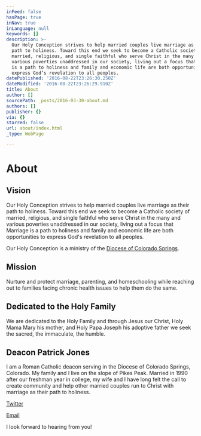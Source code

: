 ```yaml
---
inFeed: false
hasPage: true
inNav: true
inLanguage: null
keywords: []
description: >-
  Our Holy Conception strives to help married couples live marriage as their
  path to holiness. Toward this end we seek to become a Catholic society of
  married, religious, and single faithful who serve Christ in the many and
  various poverties unaddressed in our society, living out a focus that Marriage
  is a path to holiness and family and economic life are both opportunities to
  express God’s revelation to all peoples.
datePublished: '2016-08-22T23:26:30.250Z'
dateModified: '2016-08-22T23:26:29.910Z'
title: About
author: []
sourcePath: _posts/2016-03-30-about.md
authors: []
publisher: {}
via: {}
starred: false
url: about/index.html
_type: WebPage

---
```

# About

## Vision

Our Holy Conception strives to help married couples live marriage as their path to holiness. Toward this end we seek to become a Catholic society of married, religious, and single faithful who serve Christ in the many and various poverties unaddressed in our society, living out a focus that Marriage is a path to holiness and family and economic life are both opportunities to express God's revelation to all peoples.

Our Holy Conception is a ministry of the [Diocese of Colorado Springs][0].

## Mission

Nurture and protect marriage, parenting, and homeschooling while reaching out to families facing chronic health issues to help them do the same.

## Dedicated to the Holy Family

We are dedicated to the Holy Family and through Jesus our Christ, Holy Mama Mary his mother, and Holy Papa Joseph his adoptive father we seek the sacred, the immaculate, the humble.

## Deacon Patrick Jones

I am a Roman Catholic deacon serving in the Diocese of Colorado Springs, Colorado. My family and I live on the slope of Pikes Peak. Married in 1990 after our freshman year in college, my wife and I have long felt the call to create community and help other married couples run to Christ with marriage as their path to holiness. 

[Twitter][1]

[Email][2]

I look forward to hearing from you!

[0]: http://www.diocs.org/
[1]: https://twitter.com/DcnPatrick
[2]: mailto:lamontglen@mac.com